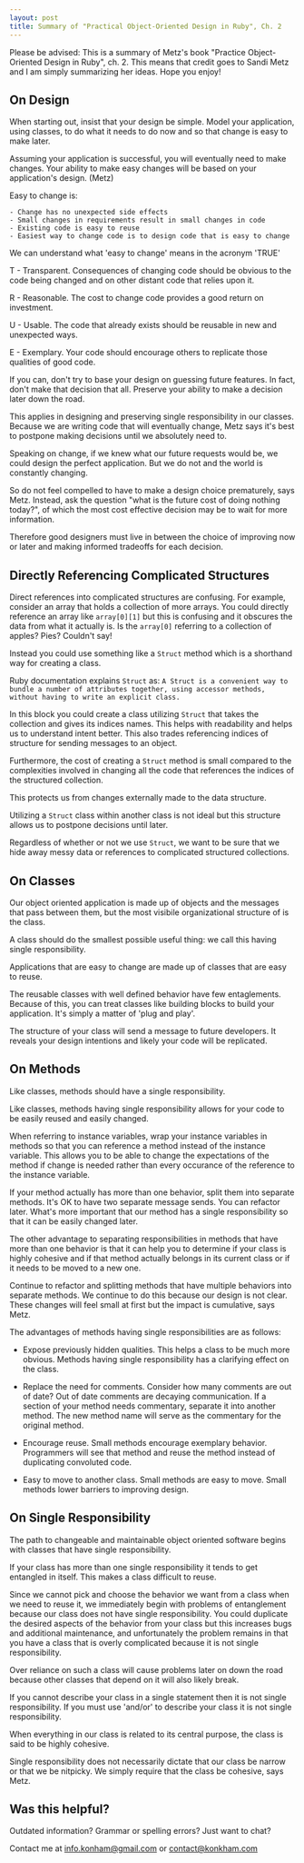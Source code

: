 ```yaml
---
layout: post
title: Summary of "Practical Object-Oriented Design in Ruby", Ch. 2
---
```


Please be advised: This is a summary of Metz's book "Practice Object-Oriented Design in Ruby", ch. 2. This means that credit goes to Sandi Metz and I am simply summarizing her ideas. Hope you enjoy!

## On Design

When starting out, insist that your design be simple. Model your application, using classes, to do what it needs to do now and so that change is easy to make later.

Assuming your application is successful, you will eventually need to make changes. Your ability to make easy changes will be based on your application's design. (Metz)

Easy to change is:

    - Change has no unexpected side effects
    - Small changes in requirements result in small changes in code
    - Existing code is easy to reuse
    - Easiest way to change code is to design code that is easy to change

We can understand what 'easy to change' means in the acronym 'TRUE'

T - Transparent. Consequences of changing code should be obvious to the code being changed and on other distant code that relies upon it.

R - Reasonable. The cost to change code provides a good return on investment. 

U - Usable. The code that already exists should be reusable in new and unexpected ways.

E - Exemplary. Your code should encourage others to replicate those qualities of good code.

If you can, don't try to base your design on guessing future features. In fact, don't make that decision that all. Preserve your ability to make a decision later down the road.

This applies in designing and preserving single responsibility in our classes. Because we are writing code that will eventually change, Metz says it's best to postpone making decisions until we absolutely need to.

Speaking on change, if we knew what our future requests would be, we could design the perfect application. But we do not and the world is constantly changing.

So do not feel compelled to have to make a design choice prematurely, says Metz. Instead, ask the question "what is the future cost of doing nothing today?", of which the most cost effective decision may be to wait for more information.

Therefore good designers must live in between the choice of improving now or later and making informed tradeoffs for each decision.

## Directly Referencing Complicated Structures

Direct references into complicated structures are confusing. For example, consider an array that holds a collection of more arrays. You could directly reference an array like `array[0][1]` but this is confusing and it obscures the data from what it actually is. Is the `array[0]` referring to a collection of apples? Pies? Couldn't say! 

Instead you could use something like a `Struct` method which is a shorthand way for creating a class. 

Ruby documentation explains `Struct` as: `A Struct is a convenient way to bundle a number of attributes together, using accessor methods, without having to write an explicit class.`

In this block you could create a class utilizing `Struct` that takes the collection and gives its indices names. This helps with readability and helps us to understand intent better. This also trades referencing indices of structure for sending messages to an object.

Furthermore, the cost of creating a `Struct` method is small compared to the complexities involved in changing all the code that references the indices of the structured collection.

This protects us from changes externally made to the data structure.

Utilizing a `Struct` class within another class is not ideal but this structure allows us to postpone decisions until later.

Regardless of whether or not we use `Struct`, we want to be sure that we hide away messy data or references to complicated structured collections.
## On Classes

Our object oriented application is made up of objects and the messages that pass between them, but the most visibile organizational structure of is the class.

A class should do the smallest possible useful thing: we call this having single responsibility.

Applications that are easy to change are made up of classes that are easy to reuse. 

The reusable classes with well defined behavior have few entaglements. Because of this, you can treat classes like building blocks to build your application. It's simply a matter of 'plug and play'.

The structure of your class will send a message to future developers. It reveals your design intentions and likely your code will be replicated.

## On Methods

Like classes, methods should have a single responsibility.

Like classes, methods having single responsibility allows for your code to be easily reused and easily changed.

When referring to instance variables, wrap your instance variables in methods so that you can reference a method instead of the instance variable. This allows you to be able to change the expectations of the method if change is needed rather than every occurance of the reference to the instance variable. 

If your method actually has more than one behavior, split them into separate methods. It's OK to have two separate message sends. You can refactor later. What's more important that our method has a single responsibility so that it can be easily changed later.

The other advantage to separating responsibilities in methods that have more than one behavior is that it can help you to determine if your class is highly cohesive and if that method actually belongs in its current class or if it needs to be moved to a new one.

Continue to refactor and splitting methods that have multiple behaviors into separate methods. We continue to do this because our design is not clear. These changes will feel small at first but the impact is cumulative, says Metz.

The advantages of methods having single responsibilities are as follows:

- Expose previously hidden qualities. This helps a class to be much more obvious. Methods having single responsibility has a clarifying effect on the class.

- Replace the need for comments. Consider how many comments are out of date? Out of date comments are decaying communication. If a section of your method needs commentary, separate it into another method. The new method name will serve as the commentary for the original method.

- Encourage reuse. Small methods encourage exemplary behavior. Programmers will see that method and reuse the method instead of duplicating convoluted code. 

- Easy to move to another class. Small methods are easy to move. Small methods lower barriers to improving design.

## On Single Responsibility

The path to changeable and maintainable object oriented software begins with classes that have single responsibility. 

If your class has more than one single responsibility it tends to get entangled in itself. This makes a class difficult to reuse.

Since we cannot pick and choose the behavior we want from a class when we need to reuse it, we immediately begin with problems of entanglement because our class does not have single responsibility. You could duplicate the desired aspects of the behavior from your class but this increases bugs and additional maintenance, and unfortunately the problem remains in that you have a class that is overly complicated because it is not single responsibility. 

Over reliance on such a class will cause problems later on down the road because other classes that depend on it will also likely break. 

If you cannot describe your class in a single statement then it is not single responsibility. If you must use 'and/or' to describe your class it is not single responsibility.

When everything in our class is related to its central purpose, the class is said to be highly cohesive.

Single responsibility does not necessarily dictate that our class be narrow or that we be nitpicky. We simply require that the class be cohesive, says Metz.

## Was this helpful?

Outdated information? Grammar or spelling errors? Just want to chat?

Contact me at [info.konham@gmail.com](mailto:info.konham@gmail.com) or [contact@konkham.com](mailto:contact@konkham.com)